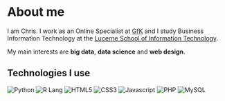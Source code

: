 <h1>About me</h1>
<p>I am Chris. I work as an Online Specialist at <a href="https://www.gfk.com/contact?country=Switzerland" target="_blank">GfK</a> and I study Business Information Technology at the <a href="https://www.hslu.ch/en/lucerne-school-of-information-technology/degree-programs/bachelor/wirtschaftsinformatik/" target="_blank">Lucerne School of Information Technology</a>.</p>
<p>My main interests are <strong>big data</strong>, <strong>data science</strong> and <strong>web design</strong>.</p>
<h2>Technologies I use</h2>
<p>
<img alt="Python" src="https://img.shields.io/badge/-Python-3776AB?style=flat-square&logo=python&logoColor=white">
<img alt="R Lang" src="https://img.shields.io/badge/-R-276DC3?style=flat-square&logo=r&logoColor=white">
<img alt="HTML5" src="https://img.shields.io/badge/-HTML5-E34F26?style=flat-square&logo=html5&logoColor=white">
<img alt="CSS3" src="https://img.shields.io/badge/-CSS3-1572B6?style=flat-square&logo=css3&logoColor=white">
<img alt="Javascript" src="https://img.shields.io/badge/-JavaScript-F7DF1E?style=flat-square&logo=javascript&logoColor=white">
<img alt="PHP" src="https://img.shields.io/badge/php-%23777BB4.svg?style=flat-square&logo=php&logoColor=white">
<img alt="MySQL" src="https://img.shields.io/badge/mysql-%2300f.svg?style=flat-square&logo=mysql&logoColor=white">
</p>
